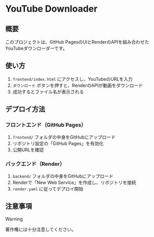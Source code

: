 # YouTube Downloader
## 概要
このプロジェクトは、GitHub PagesのUIとRenderのAPIを組み合わせたYouTubeダウンローダーです。

## 使い方
1. `frontend/index.html` にアクセスし、YouTubeのURLを入力
2. `ダウンロード` ボタンを押すと、RenderのAPIが動画をダウンロード
3. 成功するとファイル名が表示される

## デプロイ方法
### フロントエンド（GitHub Pages）
1. `frontend/` フォルダの中身をGitHubにアップロード
2. リポジトリ設定の「GitHub Pages」を有効化
3. 公開URLを確認

### バックエンド（Render）
1. `backend/` フォルダの中身をGitHubにアップロード
2. Renderで「New Web Service」を作成し、リポジトリを接続
3. `render.yaml` に従ってデプロイ開始

## 注意事項
> [!WARNING]
> 著作権には十分注意してください。
